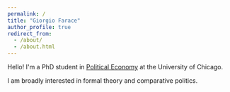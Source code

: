 ```yaml
---
permalink: /
title: "Giorgio Farace"
author_profile: true
redirect_from: 
  - /about/
  - /about.html
---
```


Hello! I'm a PhD student in [Political Economy](https://politicaleconomy.uchicago.edu/) at the University of Chicago.

I am broadly interested in formal theory and comparative politics.
